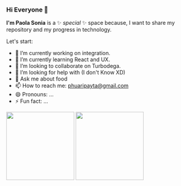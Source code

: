 ### Hi Everyone 👋 

**I'm Paola Sonia** is a ✨ _special_ ✨ space because, I want to share my repository and my progress in technology.

Let's start:

- 🔭 I’m currently working on integration.
- 🌱 I’m currently learning React and UX.
- 👯 I’m looking to collaborate on Turbodega.
- 🤔 I’m looking for help with (I don't Know XD)
- 💬 Ask me about food
- 📫 How to reach me: phuaripayta@gmail.com
- 😄 Pronouns: ...
- ⚡ Fun fact: ...

<div>
    <img height="180em" src="https://github-readme-stats.vercel.app/api?username=PaolaS2992&show_icons=true&theme=buefy">
    <img height="180em" src="https://github-readme-stats.vercel.app/api/top-langs/?username=PaolaS2992&layout=compact&theme=buefy">
</div>




